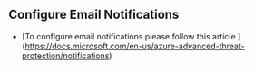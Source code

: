 <properties
	pageTitle="How to connect the sensor to Ad"
	description="email notifications"
	infoBubbleText="email notifications"
	service="microsoft-aatp"
	resource="aatp"
	authors="digeler"
	ms.author="digeler"
	displayOrder="1"
	selfHelpType="generic"
	supportTopicIds=""
	resourceTags=""
	productPesIds=""
	cloudEnvironments="Public, Blackforest, Fairfax, Mooncake"
	articleId="Configuring connectivity to Active Directory"
	ownershipId="AAtp"
/>


## **Configure Email Notifications**



* [To configure email notifications please follow this article ] (https://docs.microsoft.com/en-us/azure-advanced-threat-protection/notifications)

